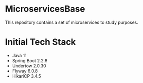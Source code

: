 # MicroservicesBase
This repository contains a set of microservices to study purposes.


# Initial Tech Stack
- Java 11
- Spring Boot 2.2.8
- Undertow 2.0.30
- Flyway 6.0.8
- HikariCP 3.4.5
